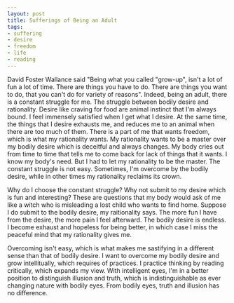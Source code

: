 ```yaml
---
layout: post
title: Sufferings of Being an Adult
tags:
- suffering
- desire
- freedom
- life
- reading
---
```


David Foster Wallance said "Being what you called "grow-up", isn't a lot of fun a lot of time. There are things you have to do. There are things you want to do, that you can't do for variety of reasons". Indeed, being an adult, there is a constant struggle for me. The struggle between bodily desire and rationality. Desire like craving for food are animal instinct that I'm always bound. I feel immensely satisfied when I get what I desire. At the same time, the things that I desire exhausts me, and reduces me to an animal when there are too much of them. There is a part of me that wants freedom, which is what my rationality wants. My rationality wants to be a master over my bodily desire which is deceitful and always changes. My body cries out from time to time that tells me to come back for lack of things that it wants. I know my body's need. But I had to let my rationality to be the master. The constant struggle is not easy. Sometimes, I'm overcome by the bodily desire, while in other times my rationality reclaims its crown. 

Why do I choose the constant struggle? Why not submit to my desire which is fun and interesting? These are questions that my body would ask of me like a witch who is misleading a lost child who wants to find home. Suppose I do submit to the bodily desire, my raitionality says. The more fun I have from the desire, the more pain I feel afterward. The bodily desire is endless. I become exhaust and hopeless for being better, in which case I miss the peaceful mind that my rationality gives me.

Overcoming isn't easy, which is what makes me sastifying in a different sense than that of bodily desire. I want to overcome my bodily desire and grow intellitually, which requires of practices. I practice thinking by reading critically, which expands my view. With intelligent eyes, I'm in a better position to distinguish illusion and truth, which is indistinguishable as ever changing nature with bodily eyes. From bodily eyes, truth and illusion has no difference. 
